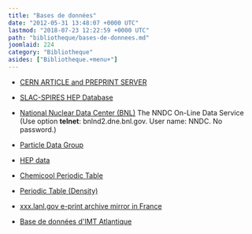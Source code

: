 ```yaml
---
title: "Bases de données"
date: "2012-05-31 13:48:07 +0000 UTC"
lastmod: "2018-07-23 12:22:59 +0000 UTC"
path: "bibliotheque/bases-de-donnees.md"
joomlaid: 224
category: "Bibliotheque"
asides: ["Bibliotheque.+menu+"]
---
```

*   [CERN ARTICLE and PREPRINT SERVER](http://cdsweb.cern.ch/ "CERN Preprint Server")
*   [SLAC-SPIRES HEP Database](http://inspirehep.net/)
*   [National Nuclear Data Center (BNL)](http://www.nndc.bnl.gov/ "Nuclear Data") The NNDC On-Line Data Service (Use option **telnet**: bnlnd2.dne.bnl.gov. User name: NNDC. No password.)

*   [Particle Data Group](http://www-pdg.lbl.gov/ "Particle Data Group")
*   [HEP data](http://hepdata.cedar.ac.uk/reaction)
*   [Chemicool Periodic Table](http://the-tech.mit.edu/Chemicool/ "Chemicool Periodic Table")
*   [Periodic Table (Density)](http://domains.twave.net/users/yinon/sdensity.html "Periodic Table (Density)")
*   [xxx.lanl.gov e-print archive mirror in France](http://xxx.lpthe.jussieu.fr/)
*   [Base de données d'IMT Atlantique](https://intranet.imt-atlantique.fr/ressources-documentaires/__trashed/revues-bddenligne/)
